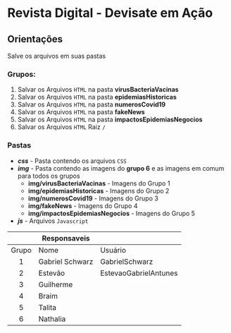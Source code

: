 # Revista Digital - Devisate em Ação

## Orientações
Salve os arquivos em suas pastas

### Grupos: 
1. Salvar os Arquivos `HTML` na pasta **virusBacteriaVacinas**  
1. Salvar os Arquivos `HTML` na pasta **epidemiasHistoricas**  
1. Salvar os Arquivos `HTML` na pasta **numerosCovid19**  
1. Salvar os Arquivos `HTML` na pasta **fakeNews**  
1. Salvar os Arquivos `HTML` na pasta **impactosEpidemiasNegocios**  
1. Salvar os Arquivos `HTML` Raiz `/`
### Pastas
- ***css*** - Pasta contendo os arquivos `CSS`
- ***img*** -  Pasta contendo as imagens do **grupo 6** e as imagens em comum para todos os grupos
    - **img/virusBacteriaVacinas** - Imagens do Grupo 1 
    - **img/epidemiasHistoricas**  - Imagens do Grupo 2
    - **img/numerosCovid19** - Imagens do Grupo 3
    - **img/fakeNews** - Imagens do Grupo 4 
    - **img/impactosEpidemiasNegocios** - Imagens do Grupo 5
- ***js***  - Arquivos `Javascript`

|| Responsaveis  ||
:------:|-----------|-----------|
Grupo   |   Nome                |  Usuário              |
1       |   Gabriel Schwarz     | GabrielSchwarz        |
2       |   Estevão             | EstevaoGabrielAntunes |
3       |   Guilherme           |                   |
4       |   Braim   |           |
5       |   Talita   |           |
6       |   Nathalia   |           |
